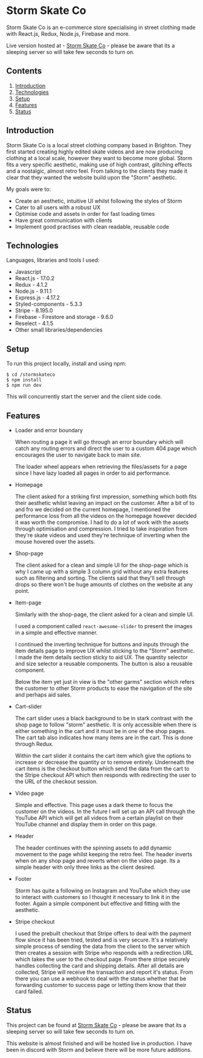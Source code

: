 # Storm Skate Co

Storm Skate Co is an e-commerce store specialising in street clothing made with React.js, Redux, Node.js, Firebase and more.

Live version hosted at - [Storm Skate Co](https://storm-skate-co.herokuapp.com/) - please be aware that its a sleeping server so will take few seconds to turn on.

## Contents

1. [ Introduction ](#introduction)
2. [ Technologies ](#technologies)
3. [ Setup ](#setup)
4. [ Features ](#features)
5. [ Status ](#status)

## Introduction

Storm Skate Co is a local street clothing company based in Brighton. They first started creating highly edited skate videos and are now producing clothing at a local scale, however they want to become more global. Storm fits a very specific aesthetic, making use of high contrast, glitching effects and a nostalgic, almost retro feel. From talking to the clients they made it clear that they wanted the website build upon the "Storm" aesthetic.

My goals were to:

- Create an aesthetic, intuitive UI whilst following the styles of Storm
- Cater to all users with a robust UX
- Optimise code and assets in order for fast loading times
- Have great communication with clients
- Implement good practises with clean readable, reusable code

## Technologies

Languages, libraries and tools I used:

- Javascript
- React.js - 17.0.2
- Redux - 4.1.2
- Node.js - 9.11.1
- Express.js - 4.17.2
- Styled-components - 5.3.3
- Stripe - 8.195.0
- Firebase - Firestore and storage - 9.6.0
- Reselect - 4.1.5
- Other small libraries/dependencies

## Setup

To run this project locally, install and using npm:

```
$ cd /stormskateco
$ npm install
$ npm run dev
```

This will concurrently start the server and the client side code.

## Features

- Loader and error boundary

  When routing a page it will go through an error boundary which will catch any routing errors and direct the user to a custom 404 page which encourages the user to navigate back to main site.

  The loader wheel appears when retrieving the files/assets for a page since I have lazy loaded all pages in order to aid performance.

- Homepage

  The client asked for a striking first impression, something which both fits their aesthetic whilst leaving an impact on the customer. After a bit of to and fro we decided on the current homepage, I mentioned the performance loss from all the videos on the homepage however decided it was worth the compromise. I had to do a lot of work with the assets through optimisation and compression. I tried to take inspiration from they're skate videos and used they're technique of inverting when the mouse hovered over the assets.

- Shop-page

  The client asked for a clean and simple UI for the shop-page which is why I came up with a simple 3 column grid without any extra features such as filtering and sorting. The clients said that they'll sell through drops so there won't be huge amounts of clothes on the website at any point.

- Item-page

  Similarly with the shop-page, the client asked for a clean and simple UI.

  I used a component called `react-awesome-slider` to present the images in a simple and effective manner.

  I continued the inverting technique for buttons and inputs through the item details page to improve UX whilst sticking to the "Storm" aesthetic. I made the item details section sticky to aid UX. The quantity selector and size selector a reusable components. The button is also a reusable component.

  Below the item yet just in view is the "other garms" section which refers the customer to other Storm products to ease the navigation of the site and perhaps aid sales.

- Cart-slider

  The cart slider uses a black background to be in stark contrast with the shop page to follow "storm" aesthetic. It is only accessible when there is either something in the cart and it must be in one of the shop pages. The cart tab also indicates how many items are in the cart. This is done through Redux.

  Within the cart slider it contains the cart item which give the options to increase or decrease the quantity or to remove entirely. Underneath the cart items is the checkout button which send the data from the cart to the Stripe checkout API which then responds with redirecting the user to the URL of the checkout session.

- Video page

  Simple and effective. This page uses a dark theme to focus the customer on the videos. In the future I will set up an API call through the YouTube API which will get all videos from a certain playlist on their YouTube channel and display them in order on this page.

- Header

  The header continues with the spinning assets to add dynamic movement to the page whilst keeping the retro feel. The header inverts when on any shop page and reverts when on the video page. Its a simple header with only three links as the client desired.

- Footer

  Storm has quite a following on Instagram and YouTube which they use to interact with customers so I thought it necessary to link it in the footer. Again a simple component but effective and fitting with the aesthetic.

- Stripe checkout

  I used the prebuilt checkout that Stripe offers to deal with the payment flow since it has been tried, tested and is very secure. It's a relatively simple process of sending the data from the client to the server which then creates a session with Stripe who responds with a redirection URL which takes the user to the checkout page. From there stripe securely handles collecting the card and shipping details. After all details are collected, Stripe will receive the transaction and report it's status. From there you can use a webhook to deal with the status whether that be forwarding customer to success page or letting them know that their card failed.

## Status

This project can be found at [Storm Skate Co](https://storm-skate-co.herokuapp.com/) - please be aware that its a sleeping server so will take few seconds to turn on.

This website is almost finished and will be hosted live in production. I have been in discord with Storm and believe there will be more future additions.
